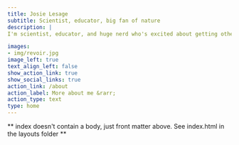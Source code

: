 ```yaml
---
title: Josie Lesage
subtitle: Scientist, educator, big fan of nature
description: |
I'm scientist, educator, and huge nerd who's excited about getting other people excited about nature and data.

images:
- img/revoir.jpg
image_left: true
text_align_left: false
show_action_link: true
show_social_links: true
action_link: /about
action_label: More about me &rarr;
action_type: text
type: home
---
```


\*\* index doesn't contain a body, just front matter above. See
index.html in the layouts folder \*\*
